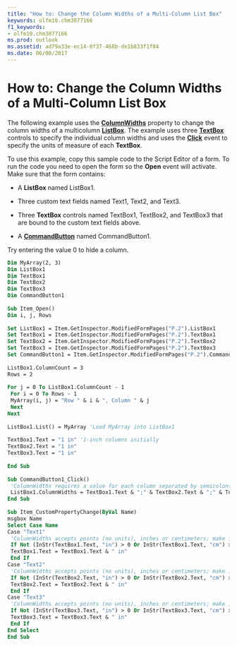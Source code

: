 ```yaml
---
title: "How to: Change the Column Widths of a Multi-Column List Box"
keywords: olfm10.chm3077166
f1_keywords:
- olfm10.chm3077166
ms.prod: outlook
ms.assetid: ad79a33e-ec14-0f37-468b-de1b833f1f84
ms.date: 06/08/2017
---
```



# How to: Change the Column Widths of a Multi-Column List Box

The following example uses the  **[ColumnWidths](../../../api/Outlook.listbox.columnwidths.md)** property to change the column widths of a multicolumn **[ListBox](../../../api/Outlook.listbox.md)**. The example uses three  **[TextBox](../../../api/Outlook.textbox.md)** controls to specify the individual column widths and uses the **[Click](../../../api/Outlook.commandbutton.click.md)** event to specify the units of measure of each **TextBox**.

To use this example, copy this sample code to the Script Editor of a form. To run the code you need to open the form so the  **Open** event will activate. Make sure that the form contains:

- A  **ListBox** named ListBox1.
    
- Three custom text fields named Text1, Text2, and Text3.
    
- Three  **TextBox** controls named TextBox1, TextBox2, and TextBox3 that are bound to the custom text fields above.
    
- A  **[CommandButton](../../../api/Outlook.commandbutton.md)** named CommandButton1.
    
Try entering the value 0 to hide a column.



```vb
Dim MyArray(2, 3) 
Dim ListBox1 
Dim TextBox1 
Dim TextBox2 
Dim TextBox3 
Dim CommandButton1 
 
Sub Item_Open() 
Dim i, j, Rows 
 
Set ListBox1 = Item.GetInspector.ModifiedFormPages("P.2").ListBox1 
Set TextBox1 = Item.GetInspector.ModifiedFormPages("P.2").TextBox1 
Set TextBox2 = Item.GetInspector.ModifiedFormPages("P.2").TextBox2 
Set TextBox3 = Item.GetInspector.ModifiedFormPages("P.2").TextBox3 
Set CommandButton1 = Item.GetInspector.ModifiedFormPages("P.2").CommandButton1 
 
ListBox1.ColumnCount = 3 
Rows = 2 
 
For j = 0 To ListBox1.ColumnCount - 1 
 For i = 0 To Rows - 1 
 MyArray(i, j) = "Row " & i & ", Column " & j 
 Next 
Next 
 
ListBox1.List() = MyArray 'Load MyArray into ListBox1 
 
TextBox1.Text = "1 in" '1-inch columns initially 
TextBox2.Text = "1 in" 
TextBox3.Text = "1 in" 
 
End Sub 
 
Sub CommandButton1_Click() 
 'ColumnWidths requires a value for each column separated by semicolons 
 ListBox1.ColumnWidths = TextBox1.Text & ";" & TextBox2.Text & ";" & TextBox3.Text 
End Sub 
 
Sub Item_CustomPropertyChange(ByVal Name) 
msgbox Name 
Select Case Name 
Case "Text1" 
 'ColumnWidths accepts points (no units), inches or centimeters; make inches the default 
 If Not (InStr(TextBox1.Text, "in") > 0 Or InStr(TextBox1.Text, "cm") > 0) Then 
 TextBox1.Text = TextBox1.Text & " in" 
 End If 
Case "Text2" 
 'ColumnWidths accepts points (no units), inches or centimeters; make inches the default 
 If Not (InStr(TextBox2.Text, "in") > 0 Or InStr(TextBox2.Text, "cm") > 0) Then 
 TextBox2.Text = TextBox2.Text & " in" 
 End If 
Case "Text3" 
 'ColumnWidths accepts points (no units), inches or centimeters; make inches the default 
 If Not (InStr(TextBox3.Text, "in") > 0 Or InStr(TextBox3.Text, "cm") > 0) Then 
 TextBox3.Text = TextBox3.Text & " in" 
 End If 
End Select 
End Sub
```


